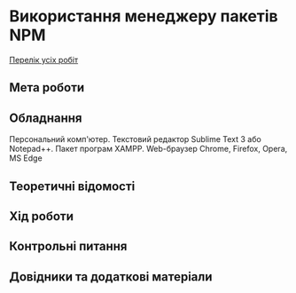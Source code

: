 # Використання менеджеру пакетів NPM

[Перелік усіх робіт](../README.md)

## Мета роботи



## Обладнання

Персональний комп'ютер. Текстовий редактор Sublime Text 3 або Notepad++. Пакет програм XAMPP. Web-браузер Chrome, Firefox, Opera, MS Edge

## Теоретичні відомості


## Хід роботи


## Контрольні питання



## Довідники та додаткові матеріали


